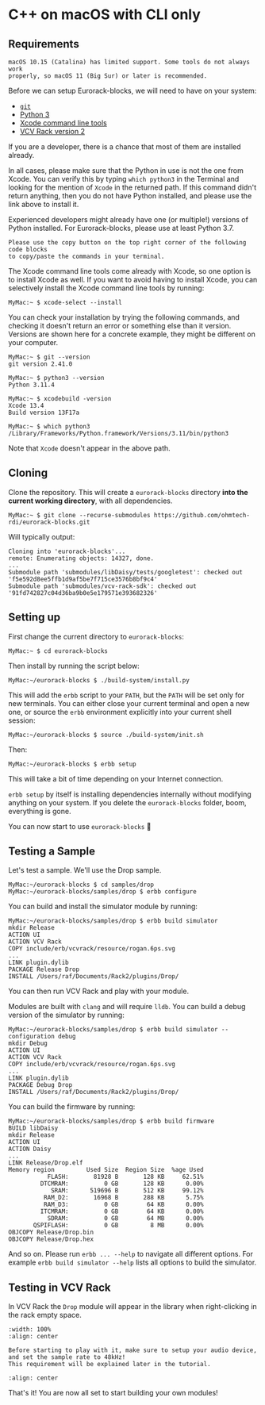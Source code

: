 # C++ on macOS with CLI only


## Requirements

```{note}
macOS 10.15 (Catalina) has limited support. Some tools do not always work
properly, so macOS 11 (Big Sur) or later is recommended.
```

Before we can setup Eurorack-blocks, we will need to have on your system:

- [`git`](https://git-scm.com/download)
- [Python 3](https://www.python.org/downloads/)
- [Xcode command line tools](https://developer.apple.com/xcode/)
- [VCV Rack version 2](https://vcvrack.com/Rack)

If you are a developer, there is a chance that most of them are installed already.

In all cases, please make sure that the Python in use is not the one from Xcode.
You can verify this by typing `which python3` in the Terminal and looking for the mention
of `Xcode` in the returned path. If this command didn't return anything, then you do not
have Python installed, and please use the link above to install it.

Experienced developers might already have one (or multiple!) versions of Python installed.
For Eurorack-blocks, please use at least Python 3.7.

```{note}
Please use the copy button on the top right corner of the following code blocks
to copy/paste the commands in your terminal.
```

The Xcode command line tools come already with Xcode, so one option is to install Xcode
as well. If you want to avoid having to install Xcode, you can selectively install the Xcode
command line tools by running:

```{code-block} shell-session
MyMac:~ $ xcode-select --install
```

You can check your installation by trying the following commands, and checking it doesn't
return an error or something else than it version. Versions are shown here for a concrete
example, they might be different on your computer.

```{code-block} shell-session
MyMac:~ $ git --version
git version 2.41.0
```

```{code-block} shell-session
MyMac:~ $ python3 --version
Python 3.11.4
```

```{code-block} shell-session
MyMac:~ $ xcodebuild -version
Xcode 13.4
Build version 13F17a
```

```{code-block} shell-session
MyMac:~ $ which python3
/Library/Frameworks/Python.framework/Versions/3.11/bin/python3
```
Note that `Xcode` doesn't appear in the above path.


## Cloning

Clone the repository. This will create a `eurorack-blocks` directory **into the current working directory**, with all dependencies.

```{code-block} shell-session
MyMac:~ $ git clone --recurse-submodules https://github.com/ohmtech-rdi/eurorack-blocks.git
```

Will typically output:

```{code-block} shell-session
Cloning into 'eurorack-blocks'...
remote: Enumerating objects: 14327, done.
...
Submodule path 'submodules/libDaisy/tests/googletest': checked out 'f5e592d8ee5ffb1d9af5be7f715ce3576b8bf9c4'
Submodule path 'submodules/vcv-rack-sdk': checked out '91fd742827c04d36ba9b0e5e179571e393682326'
```


## Setting up

First change the current directory to `eurorack-blocks`:

```{code-block} shell-session
MyMac:~ $ cd eurorack-blocks
```

Then install by running the script below:

```{code-block} shell-session
MyMac:~/eurorack-blocks $ ./build-system/install.py
```

This will add the `erbb` script to your `PATH`, but the `PATH` will be set only for new terminals.
You can either close your current terminal and open a new one, or source the `erbb` environment
explicitly into your current shell session:

```{code-block} shell-session
MyMac:~/eurorack-blocks $ source ./build-system/init.sh
```

Then:

```{code-block} shell-session
MyMac:~/eurorack-blocks $ erbb setup
```

This will take a bit of time depending on your Internet connection.

`erbb setup` by itself is installing dependencies internally without modifying anything on
your system. If you delete the `eurorack-blocks` folder, boom, everything is gone.

You can now start to use `eurorack-blocks` 🎉


## Testing a Sample

Let's test a sample. We'll use the Drop sample.

```{code-block} shell-session
MyMac:~/eurorack-blocks $ cd samples/drop
MyMac:~/eurorack-blocks/samples/drop $ erbb configure
```

You can build and install the simulator module by running:

```{code-block} shell-session
MyMac:~/eurorack-blocks/samples/drop $ erbb build simulator
mkdir Release
ACTION UI
ACTION VCV Rack
COPY include/erb/vcvrack/resource/rogan.6ps.svg
...
LINK plugin.dylib
PACKAGE Release Drop
INSTALL /Users/raf/Documents/Rack2/plugins/Drop/
```

You can then run VCV Rack and play with your module.

Modules are built with `clang` and will require `lldb`. You can build a debug version
of the simulator by running:

```{code-block} shell-session
MyMac:~/eurorack-blocks/samples/drop $ erbb build simulator --configuration debug
mkdir Debug
ACTION UI
ACTION VCV Rack
COPY include/erb/vcvrack/resource/rogan.6ps.svg
...
LINK plugin.dylib
PACKAGE Debug Drop
INSTALL /Users/raf/Documents/Rack2/plugins/Drop/
```

You can build the firmware by running:

```{code-block} shell-session
MyMac:~/eurorack-blocks/samples/drop $ erbb build firmware
BUILD libDaisy
mkdir Release
ACTION UI
ACTION Daisy
...
LINK Release/Drop.elf
Memory region         Used Size  Region Size  %age Used
           FLASH:       81928 B       128 KB     62.51%
         DTCMRAM:          0 GB       128 KB      0.00%
            SRAM:      519696 B       512 KB     99.12%
          RAM_D2:       16968 B       288 KB      5.75%
          RAM_D3:          0 GB        64 KB      0.00%
         ITCMRAM:          0 GB        64 KB      0.00%
           SDRAM:          0 GB        64 MB      0.00%
       QSPIFLASH:          0 GB         8 MB      0.00%
OBJCOPY Release/Drop.bin
OBJCOPY Release/Drop.hex
```

And so on. Please run `erbb ... --help` to navigate all different options.
For example `erbb build simulator --help` lists all options to build the simulator.


## Testing in VCV Rack

In VCV Rack the `Drop` module will appear in the library when right-clicking in the rack empty space.

```{image} vcvrack-drop.png
:width: 100%
:align: center
```

```{important}
Before starting to play with it, make sure to setup your audio device,
and set the sample rate to 48kHz!
This requirement will be explained later in the tutorial.
```

```{image} vcvrack-audio.png
:align: center
```

That's it! You are now all set to start building your own modules!
